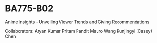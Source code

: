 # BA775-B02
Anime Insights - Unveiling Viewer Trends and Giving Recommendations

Collaborators:
Aryan Kumar
Pritam Pandit
Mauro Wang
Kunjingyi (Casey) Chen
